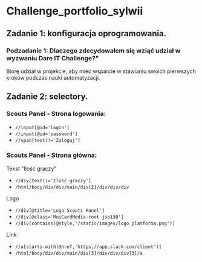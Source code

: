 # Challenge_portfolio_sylwii
 
## Zadanie 1: konfiguracja oprogramowania.
### Podzadanie 1: Dlaczego zdecydowałem się wziąć udział w wyzwaniu Dare IT Challenge?"
 Biorę udział w projekcie, aby mieć wsparcie w stawianiu swoich pierwszych kroków podczas nauki automatyzacji. 

## Zadanie 2: selectory.
### Scouts Panel - Strona logowania:
- `//input[@id='login']`
- `//input[@id='password']`
- `//span[text()='Zaloguj']`


### Scouts Panel - Strona główna:
Tekst "Ilość graczy"
- `//div[text()='Ilość graczy']`
- `/html/body/div/div/main/div[2]/div/div/div`

Logo
- `//div[@title='Logo Scouts Panel']`
- `//div[@class='MuiCardMedia-root jss130']`
- `//div[contains(@style,'/static/images/logo_platforma.png')]`

Link
- `//a[starts-with(@href,'https://app.slack.com/client')]`
- `/html/body/div/div/main/div[3]/div/div/div[3]/a`






